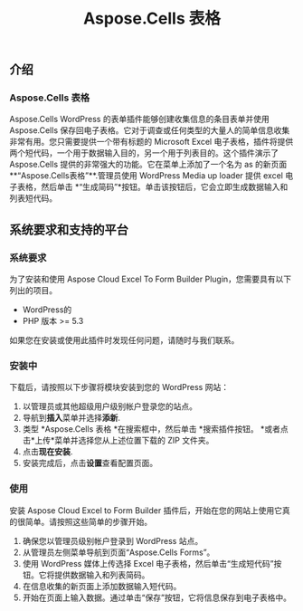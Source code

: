 ﻿---
title: Aspose.Cells 表格
second_title: Aspose.Cells Cloud Documen
type: docs
url: /zh/aspose-cells-forms/
description: Aspose.Cells Cloud 支持Excel 创建、转换、合并、拆分、保护、内部对象操作等
weight: 10
---
## **介绍**
### **Aspose.Cells 表格**
Aspose.Cells WordPress 的表单插件能够创建收集信息的条目表单并使用 Aspose.Cells 保存回电子表格。它对于调查或任何类型的大量人的简单信息收集非常有用。您只需要提供一个带有标题的 Microsoft Excel 电子表格，插件将提供两个短代码，一个用于数据输入目的，另一个用于列表目的。这个插件演示了 Aspose.Cells 提供的非常强大的功能。它在菜单上添加了一个名为 as 的新页面**“Aspose.Cells表格”**.管理员使用 WordPress Media up loader 提供 excel 电子表格，然后单击 \*“生成简码”\*按钮。单击该按钮后，它会立即生成数据输入和列表短代码。
## **系统要求和支持的平台**
### **系统要求**
为了安装和使用 Aspose Cloud Excel To Form Builder Plugin，您需要具有以下列出的项目。

- WordPress的
- PHP 版本 >= 5.3

如果您在安装或使用此插件时发现任何问题，请随时与我们联系。
### **安装中**
下载后，请按照以下步骤将模块安装到您的 WordPress 网站：

1. 以管理员或其他超级用户级别帐户登录您的站点。
1. 导航到**插入**菜单并选择**添新**.
1. 类型 \*Aspose.Cells 表格 \*在搜索框中，然后单击 \*搜索插件按钮。 \*或者点击\*上传\*菜单并选择您从上述位置下载的 ZIP 文件夹。
1. 点击**现在安装**.
1. 安装完成后，点击**设置**查看配置页面。
### **使用**
安装 Aspose Cloud Excel to Form Builder 插件后，开始在您的网站上使用它真的很简单。请按照这些简单的步骤开始。

1. 确保您以管理员级别帐户登录到 WordPress 站点。
1. 从管理员左侧菜单导航到页面“Aspose.Cells Forms”。
1. 使用 WordPress 媒体上传选择 Excel 电子表格，然后单击“生成短代码”按钮。它将提供数据输入和列表简码。
1. 在信息收集的新页面上添加数据输入短代码。
1. 开始在页面上输入数据。通过单击“保存”按钮，它将信息保存到电子表格中。
